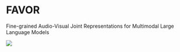 # FAVOR
Fine-grained Audio-Visual Joint Representations for Multimodal Large Language Models

<a href='https://modelscope.cn/studios/damo/video-llama/summary'><img src='https://img.shields.io/badge/gradio-demo-blue'></a>
